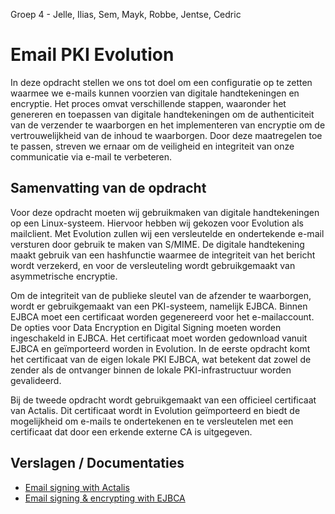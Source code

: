 Groep 4 - Jelle, Ilias, Sem, Mayk, Robbe, Jentse, Cedric
# Email PKI Evolution
In deze opdracht stellen we ons tot doel om een configuratie op te zetten waarmee we e-mails kunnen voorzien van digitale handtekeningen en encryptie. Het proces omvat verschillende stappen, waaronder het genereren en toepassen van digitale handtekeningen om de authenticiteit van de verzender te waarborgen en het implementeren van encryptie om de vertrouwelijkheid van de inhoud te waarborgen. Door deze maatregelen toe te passen, streven we ernaar om de veiligheid en integriteit van onze communicatie via e-mail te verbeteren.

## Samenvatting van de opdracht
Voor deze opdracht moeten wij gebruikmaken van digitale handtekeningen op een Linux-systeem. Hiervoor hebben wij gekozen voor Evolution als mailclient. Met Evolution zullen wij een versleutelde en ondertekende e-mail versturen door gebruik te maken van S/MIME. De digitale handtekening maakt gebruik van een hashfunctie waarmee de integriteit van het bericht wordt verzekerd, en voor de versleuteling wordt gebruikgemaakt van asymmetrische encryptie.

Om de integriteit van de publieke sleutel van de afzender te waarborgen, wordt er gebruikgemaakt van een PKI-systeem, namelijk EJBCA. Binnen EJBCA moet een certificaat worden gegenereerd voor het e-mailaccount. De opties voor Data Encryption en Digital Signing moeten worden ingeschakeld in EJBCA. Het certificaat moet worden gedownload vanuit EJBCA en geïmporteerd worden in Evolution. In de eerste opdracht komt het certificaat van de eigen lokale PKI EJBCA, wat betekent dat zowel de zender als de ontvanger binnen de lokale PKI-infrastructuur worden gevalideerd.

Bij de tweede opdracht wordt gebruikgemaakt van een officieel certificaat van Actalis. Dit certificaat wordt in Evolution geïmporteerd en biedt de mogelijkheid om e-mails te ondertekenen en te versleutelen met een certificaat dat door een erkende externe CA is uitgegeven.

## Verslagen / Documentaties
- [Email signing with Actalis](./verslagen/mail_signing_actalis.md)
- [Email signing & encrypting with EJBCA](./verslagen/EJBCA_Email_encryption_and_signing.md)

